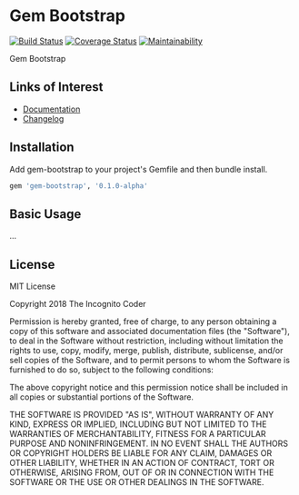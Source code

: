 # Gem Bootstrap

[![Build Status](https://travis-ci.org/theincognitocoder/gem-bootstrap.svg?branch=master)](https://travis-ci.org/theincognitocoder/gem-bootstrap)
[![Coverage Status](https://coveralls.io/repos/github/gem-bootstrap/badge.svg?branch=master)](https://coveralls.io/github/theincognitocoder/gem-bootstrap)
[![Maintainability](https://api.codeclimate.com/v1/badges/f9ac56f41cd6333d98ee/maintainability)](https://codeclimate.com/github/theincognitocoder/gem-bootstrap/maintainability)

Gem Bootstrap

## Links of Interest

* [Documentation](https://www.rubydoc.info/github/theincognitocoder/gem-bootstrap/master)
* [Changelog](https://github.com/theincognitocoder/gem-bootstrap/blob/master/CHANGELOG.md)

## Installation

Add gem-bootstrap to your project's Gemfile and then bundle install.

```ruby
gem 'gem-bootstrap', '0.1.0-alpha'
```

## Basic Usage

...

## License

MIT License

Copyright 2018 The Incognito Coder

Permission is hereby granted, free of charge, to any person obtaining a copy
of this software and associated documentation files (the "Software"), to deal
in the Software without restriction, including without limitation the rights
to use, copy, modify, merge, publish, distribute, sublicense, and/or sell
copies of the Software, and to permit persons to whom the Software is furnished
to do so, subject to the following conditions:

The above copyright notice and this permission notice shall be included in
all copies or substantial portions of the Software.

THE SOFTWARE IS PROVIDED "AS IS", WITHOUT WARRANTY OF ANY KIND, EXPRESS OR
IMPLIED, INCLUDING BUT NOT LIMITED TO THE WARRANTIES OF MERCHANTABILITY,
FITNESS FOR A PARTICULAR PURPOSE AND NONINFRINGEMENT. IN NO EVENT SHALL THE
AUTHORS OR COPYRIGHT HOLDERS BE LIABLE FOR ANY CLAIM, DAMAGES OR OTHER
LIABILITY, WHETHER IN AN ACTION OF CONTRACT, TORT OR OTHERWISE, ARISING FROM,
OUT OF OR IN CONNECTION WITH THE SOFTWARE OR THE USE OR OTHER DEALINGS IN THE
SOFTWARE.
